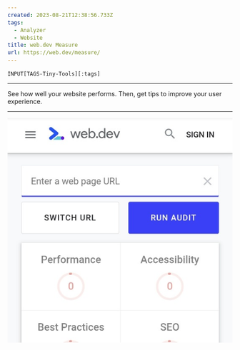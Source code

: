 ```yaml
---
created: 2023-08-21T12:38:56.733Z
tags: 
  - Analyzer
  - Website
title: web.dev Measure
url: https://web.dev/measure/
---
```

```meta-bind
INPUT[TAGS-Tiny-Tools][:tags]
```

___
See how well your website performs. Then, get tips to improve your user experience.
___

![](_attachments/web-dev-measure.jpg)
